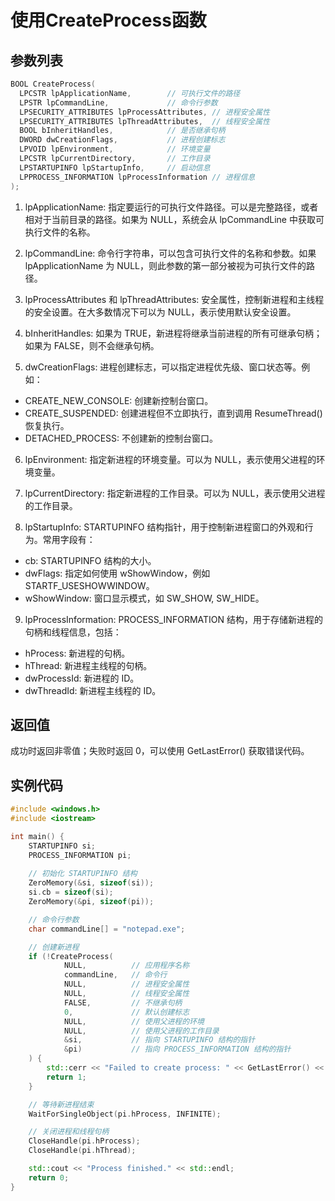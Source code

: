 # 使用CreateProcess函数
## 参数列表
```cpp
BOOL CreateProcess(
  LPCSTR lpApplicationName,        // 可执行文件的路径
  LPSTR lpCommandLine,             // 命令行参数
  LPSECURITY_ATTRIBUTES lpProcessAttributes, // 进程安全属性
  LPSECURITY_ATTRIBUTES lpThreadAttributes,  // 线程安全属性
  BOOL bInheritHandles,            // 是否继承句柄
  DWORD dwCreationFlags,           // 进程创建标志
  LPVOID lpEnvironment,            // 环境变量
  LPCSTR lpCurrentDirectory,       // 工作目录
  LPSTARTUPINFO lpStartupInfo,     // 启动信息
  LPPROCESS_INFORMATION lpProcessInformation // 进程信息
);
```
1. lpApplicationName: 指定要运行的可执行文件路径。可以是完整路径，或者相对于当前目录的路径。如果为 NULL，系统会从 lpCommandLine 中获取可执行文件的名称。

2. lpCommandLine: 命令行字符串，可以包含可执行文件的名称和参数。如果 lpApplicationName 为 NULL，则此参数的第一部分被视为可执行文件的路径。

3. lpProcessAttributes 和 lpThreadAttributes: 安全属性，控制新进程和主线程的安全设置。在大多数情况下可以为 NULL，表示使用默认安全设置。

4. bInheritHandles: 如果为 TRUE，新进程将继承当前进程的所有可继承句柄；如果为 FALSE，则不会继承句柄。

5. dwCreationFlags: 进程创建标志，可以指定进程优先级、窗口状态等。例如：

- CREATE_NEW_CONSOLE: 创建新控制台窗口。
- CREATE_SUSPENDED: 创建进程但不立即执行，直到调用 ResumeThread() 恢复执行。
- DETACHED_PROCESS: 不创建新的控制台窗口。
6. lpEnvironment: 指定新进程的环境变量。可以为 NULL，表示使用父进程的环境变量。

7. lpCurrentDirectory: 指定新进程的工作目录。可以为 NULL，表示使用父进程的工作目录。

8. lpStartupInfo: STARTUPINFO 结构指针，用于控制新进程窗口的外观和行为。常用字段有：

- cb: STARTUPINFO 结构的大小。
- dwFlags: 指定如何使用 wShowWindow，例如 STARTF_USESHOWWINDOW。
- wShowWindow: 窗口显示模式，如 SW_SHOW, SW_HIDE。
9. lpProcessInformation: PROCESS_INFORMATION 结构，用于存储新进程的句柄和线程信息，包括：

- hProcess: 新进程的句柄。
- hThread: 新进程主线程的句柄。
- dwProcessId: 新进程的 ID。
- dwThreadId: 新进程主线程的 ID。
## 返回值
成功时返回非零值；失败时返回 0，可以使用 GetLastError() 获取错误代码。

## 实例代码
```cpp
#include <windows.h>
#include <iostream>

int main() {
    STARTUPINFO si;
    PROCESS_INFORMATION pi;
    
    // 初始化 STARTUPINFO 结构
    ZeroMemory(&si, sizeof(si));
    si.cb = sizeof(si);
    ZeroMemory(&pi, sizeof(pi));

    // 命令行参数
    char commandLine[] = "notepad.exe";

    // 创建新进程
    if (!CreateProcess(
            NULL,          // 应用程序名称
            commandLine,   // 命令行
            NULL,          // 进程安全属性
            NULL,          // 线程安全属性
            FALSE,         // 不继承句柄
            0,             // 默认创建标志
            NULL,          // 使用父进程的环境
            NULL,          // 使用父进程的工作目录
            &si,           // 指向 STARTUPINFO 结构的指针
            &pi)           // 指向 PROCESS_INFORMATION 结构的指针
    ) {
        std::cerr << "Failed to create process: " << GetLastError() << std::endl;
        return 1;
    }

    // 等待新进程结束
    WaitForSingleObject(pi.hProcess, INFINITE);

    // 关闭进程和线程句柄
    CloseHandle(pi.hProcess);
    CloseHandle(pi.hThread);

    std::cout << "Process finished." << std::endl;
    return 0;
}
```